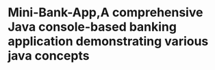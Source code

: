 # Mini-Bank-App,A comprehensive Java console-based banking application demonstrating various java concepts

